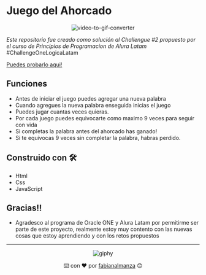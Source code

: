 # Juego del Ahorcado

<div align="center">
  
![video-to-gif-converter](https://user-images.githubusercontent.com/42880872/152217728-7ac7fa47-2d91-485d-a082-d385b91a71ea.gif)
  
</div>

_Este repositorio fue creado como solución al Challengue #2 propuesto por el curso de Principios de Programacion de Alura Latam_
\#ChallengeOneLogicaLatam

[Puedes probarlo aqui!](https://juego-ahorcado-alura-challenge.netlify.app)

## Funciones
* Antes de iniciar el juego puedes agregar una nueva palabra
* Cuando agregues la nueva palabra enseguida inicias el juego
* Puedes jugar cuantas veces quieras.
* Por cada juego puedes equivocarte como maximo 9 veces para seguir con vida
* Si completas la palabra antes del ahorcado has ganado!
* Si te equivocas 9 veces sin completar la palabra, habras perdido.

## Construido con 🛠️

* Html
* Css
* JavaScript

## Gracias!!

* Agradesco al programa de Oracle ONE y Alura Latam por permitirme ser parte de este proyecto, realmente estoy muy contento con las nuevas cosas que estoy aprendiendo y con los retos propuestos

---

<div align="center">
  
  ![giphy](https://user-images.githubusercontent.com/42880872/156003638-cb5322ae-3406-48c6-ba64-c8def9ed4876.gif)
  
  ⌨️ con ❤️ por [fabianalmanza](https://github.com/fabianalmanza) 😊
</div>
